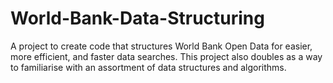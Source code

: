 # World-Bank-Data-Structuring
A project to create code that structures World Bank Open Data for easier, more efficient, and faster data searches. This project also doubles as a way to familiarise with an assortment of data structures and algorithms.
